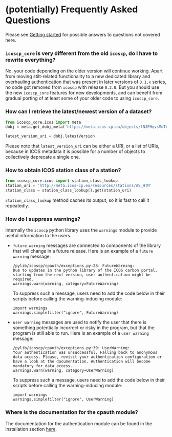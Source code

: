 # (potentially) Frequently Asked Questions

Please see [Getting started](getting_started.md) for possible answers to questions not
covered here.

### `icoscp_core` is very different from the old `icoscp`, do I have to rewrite everything?
No, your code depending on the older version will continue working. Apart from
moving stilt-related functionality to a new dedicated library and overhauling
authentication that was present in later versions of `0.1.x` series, no code got
removed from `icoscp` with release `0.2.0`. But you should use the new
`icoscp_core` features for new developments, and can benefit from gradual
porting of at least some of your older code to using `icoscp_core`.

### How can I retrieve the latest/newest version of a dataset?
```python
from icoscp_core.icos import meta
dobj = meta.get_dobj_meta('https://meta.icos-cp.eu/objects/lNJPHqvsMuTAh-3DOvJejgYc')

latest_version_uri = dobj.latestVersion
```

Please note that `latest_version_uri` can be either a URI, or a list of URIs,
because in ICOS metadata it is possible for a number of objects to
collectively deprecate a single one.

### How to obtain ICOS station class of a station?
```python
from icoscp_core.icos import station_class_lookup
station_uri = 'http://meta.icos-cp.eu/resources/stations/AS_HTM'
station_class = station_class_lookup().get(station_uri)
```

`station_class_lookup` method caches its output, so it is fast to call it
repeatedly.

### How do I suppress warnings?
Internally the `icoscp` python library uses the `warnings` module to provide
useful information to the users.

  - `future warning` messages are connected to components of the library that
    will change in a future release. Here is an example of a `future warning`
    message:

        /pylib/icoscp/cpauth/exceptions.py:28: FutureWarning:
        Due to updates in the python library of the ICOS carbon portal,
        starting from the next version, user authentication might be required.
        warnings.warn(warning, category=FutureWarning)

    To suppress such a message, users need to add the code below in their
    scripts before calling the warning-inducing module:

        import warnings
        warnings.simplefilter("ignore", FutureWarning)

  - `user warning` messages are used to notify the user that there is something
    potentially incorrect or risky in the program, but that the program is
    still able to run. Here is an example of a `user warning` message:
 
        /pylib/icoscp/cpauth/exceptions.py:39: UserWarning:
        Your authentication was unsuccessful. Falling back to anonymous
        data access. Please, revisit your authentication configuration or
        have a look at the documentation. Authentication will become
        mandatory for data access.
        warnings.warn(warning, category=UserWarning)

    To suppress such a message, users need to add the code below in their
    scripts before calling the warning-inducing module:

        import warnings
        warnings.simplefilter("ignore", UserWarning)

### Where is the documentation for the cpauth module?
The documentation for the authentication module can be found in the
installation section [here](install.md#authentication).
